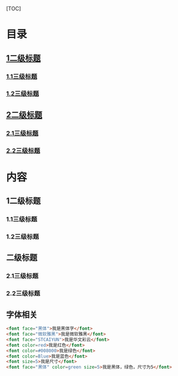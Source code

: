 [TOC]

# 目录

## [1二级标题](#1)

### [1.1三级标题](#1.1)

### [1.2三级标题](#1.2)

## [2二级标题](#2)

### [2.1三级标题](#2.1)

### [2.2三级标题](#2.2)

# 内容

## <a name ="1">1二级标题</a>

### <a name = "1.1">1.1三级标题</a>

### <a name = "1.2">1.2三级标题</a>

## <a name ="2">二级标题</a>

### <a name = "2.1">2.1三级标题</a>

### <a name = "2.2">2.2三级标题</a>

## 字体相关

```html
<font face="黑体">我是黑体字</font>
<font face="微软雅黑">我是微软雅黑</font>
<font face="STCAIYUN">我是华文彩云</font>
<font color=red>我是红色</font>
<font color=#008000>我是绿色</font>
<font color=Blue>我是蓝色</font>
<font size=5>我是尺寸</font>
<font face="黑体" color=green size=5>我是黑体，绿色，尺寸为5</font>
```



